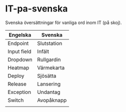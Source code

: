 # IT-pa-svenska
Svenska översättningar för vanliga ord inom IT (på skoj).

| Engelska | Svenska |
|----------|-------------|
| Endpoint | Slutstation |
| Input field  | Infält |
| Dropdown | Rullgardin |
| Heatmap | Värmekarta |
| Deploy | Sjösätta |
| Release | Lansering |
| Exception | Undantag |
| Switch | Avopåknapp |
|  |  |
